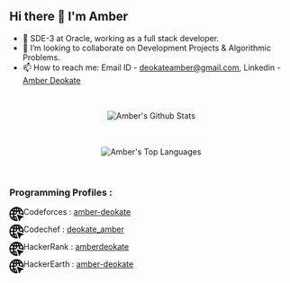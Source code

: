 ## Hi there 👋 I'm Amber

- 👨 SDE-3 at Oracle, working as a full stack developer.
- 👯 I’m looking to collaborate on Development Projects & Algorithmic Problems.
- 📫 How to reach me: Email ID - [deokateamber@gmail.com](mailto:deokateamber@gmail.com), Linkedin - [Amber Deokate](https://www.linkedin.com/in/amberdeokate/)

<br>
<p align="center">
<img align="center" src="https://github-readme-stats.vercel.app/api?username=amber-deokate&&show_icons=true" alt="Amber's Github Stats">
</p>
<br>
<p align="center">
<img align="center" src="https://github-readme-stats.vercel.app/api/top-langs/?username=amber-deokate" alt="Amber's Top Languages">
</p>
<br>

### Programming Profiles :

<img align="left" alt="amber-deokate | Codeforces" width="25px" src="https://github.com/JayeshShelar/JayeshShelar/blob/master/assets/web.png" /> Codeforces : [amber-deokate](https://codeforces.com/profile/amber-deokate)

<img align="left" alt="deokate_amber | Codechef" width="25px" src="https://github.com/JayeshShelar/JayeshShelar/blob/master/assets/web.png" /> Codechef : [deokate_amber](https://www.codechef.com/users/deokate_amber)

<img align="left" alt="amberdeokate | HackerRank" width="25px" src="https://github.com/JayeshShelar/JayeshShelar/blob/master/assets/web.png" /> HackerRank : [amberdeokate](https://www.hackerrank.com/profile/amberdeokate)

<img align="left" alt="amber-deokate | HackerEarth" width="25px" src="https://github.com/JayeshShelar/JayeshShelar/blob/master/assets/web.png" /> HackerEarth : [amber-deokate](https://www.hackerearth.com/@amber-deokate)

</br>
